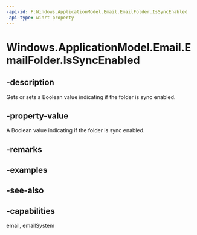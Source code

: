 ```yaml
---
-api-id: P:Windows.ApplicationModel.Email.EmailFolder.IsSyncEnabled
-api-type: winrt property
---
```


<!-- Property syntax
public bool IsSyncEnabled { get;  set; }
-->

# Windows.ApplicationModel.Email.EmailFolder.IsSyncEnabled

## -description
Gets or sets a Boolean value indicating if the folder is sync enabled.

## -property-value
A Boolean value indicating if the folder is sync enabled.

## -remarks

## -examples

## -see-also

## -capabilities
email, emailSystem
